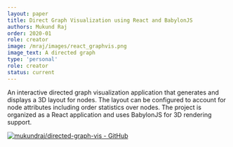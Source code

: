 ```yaml
---
layout: paper
title: Direct Graph Visualization using React and BabylonJS
authors: Mukund Raj 
order: 2020-01
role: creator
image: /mraj/images/react_graphvis.png
image_text: A directed graph
type: 'personal'
role: creator
status: current
---
```


An interactive directed graph visualization application that generates and
displays a 3D layout for nodes. The layout can be configured to account for
node attributes including order statistics over nodes. The project is organized
as a React application and uses BabylonJS for 3D rendering support.

[![mukundraj/directed-graph-vis - GitHub](https://gh-card.dev/repos/mukundraj/directed-graph-vis.svg)](https://github.com/mukundraj/directed-graph-vis)

